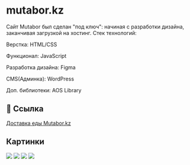 # mutabor.kz

Сайт Mutabor был сделан "под ключ": начиная с разработки дизайна, заканчивая загрузкой на хостинг.
Стек технологий:

Верстка: HTML/CSS

Функционал: JavaScript

Разработка дизайна: Figma

CMS(Админка): WordPress

Доп. библиотеки: AOS Library




## 🔗 Ссылка

 [Доставка еды Mutabor.kz](https://mutabor.kz)


## Картинки
![](https://st.fl.ru/users/al/alexandrfedo533/portfolio/f_78864a6d55ca3c06.png)
![](https://st.fl.ru/users/al/alexandrfedo533/portfolio/f_54364a6d5635d134.png)
![](https://st.fl.ru/users/al/alexandrfedo533/portfolio/f_42264a6d5c40c24e.png)
![](https://st.fl.ru/users/al/alexandrfedo533/portfolio/f_15664a6db3633d05.png)
